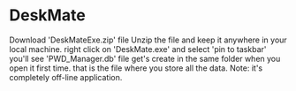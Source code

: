 # DeskMate

Download 'DeskMateExe.zip' file
Unzip the file and keep it anywhere in your local machine.
right click on 'DeskMate.exe' and select 'pin to taskbar'
you'll see 'PWD_Manager.db' file get's create in the same folder when you open it first time.
that is the file where you store all the data.
Note: it's completely off-line application.
